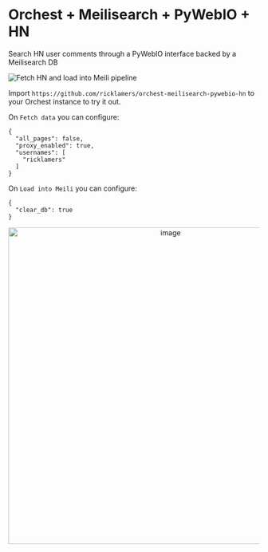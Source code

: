 # Orchest + Meilisearch + PyWebIO + HN

Search HN user comments through a PyWebIO interface backed by a Meilisearch DB

![Fetch HN and load into Meili pipeline](https://pviz.orchest.io/?pipeline=https://github.com/ricklamers/orchest-meilisearch-pywebio-hn/blob/master/load_and_search.orchest)

Import `https://github.com/ricklamers/orchest-meilisearch-pywebio-hn` to your Orchest instance to try it out.

On `Fetch data` you can configure:

```
{
  "all_pages": false,
  "proxy_enabled": true,
  "usernames": [
    "ricklamers"
  ]
}
```

On `Load into Meili` you can configure:
```
{
  "clear_db": true
}
```

<center><a href="https://www.tella.tv/video/ckxgcilet007w09ia0kei2z0z/view"><img width="635" alt="image" src="https://user-images.githubusercontent.com/1309307/146968936-e3fc8f7b-9067-4145-a59-fb4575f5477f.png"></a></center>

